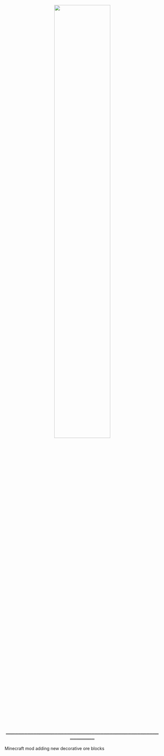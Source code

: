 <p align="center"><img src="https://raw.githubusercontent.com/Pipsqueak737/Opulence/master/forge/src/main/resources/logo.png" width=60%></p>

<p align="center">
══════════════════════════════════════════════════════════
</p>

Minecraft mod adding new decorative ore blocks
